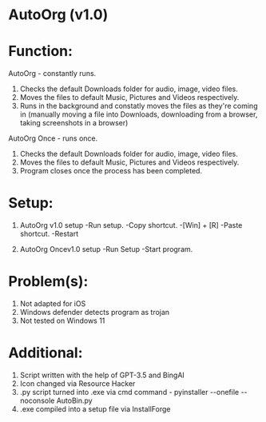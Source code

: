 # AutoOrg (v1.0)

# Function:

AutoOrg - constantly runs.

1. Checks the default Downloads folder for audio, image, video files.
2. Moves the files to default Music, Pictures and Videos respectively.
3. Runs in the background and constatly moves the files as they're coming in (manually moving a file into Downloads, downloading from a browser, taking screenshots in a browser)

AutoOrg Once - runs once.

1. Checks the default Downloads folder for audio, image, video files.
2. Moves the files to default Music, Pictures and Videos respectively.
3. Program closes once the process has been completed.

# Setup:
1. AutoOrg v1.0 setup
   -Run setup.
   -Copy shortcut.
   -[Win] + [R]
   -Paste shortcut.
   -Restart
   
2. AutoOrg Oncev1.0 setup
  -Run Setup
  -Start program.

   
# Problem(s):

1. Not adapted for iOS
2. Windows defender detects program as trojan
3. Not tested on Windows 11

# Additional:

1. Script written with the help of GPT-3.5 and BingAI
2. Icon changed via Resource Hacker
3. .py script turned into .exe via cmd command - pyinstaller --onefile --noconsole AutoBin.py
4. .exe compiled into a setup file via InstallForge
